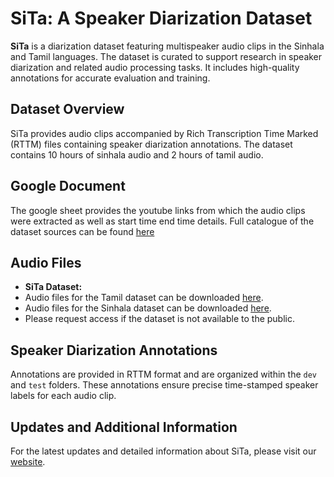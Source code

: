 # SiTa: A Speaker Diarization Dataset  

**SiTa** is a diarization dataset featuring multispeaker audio clips in the Sinhala and Tamil languages. The dataset is curated to support research in speaker diarization and related audio processing tasks. It includes high-quality annotations for accurate evaluation and training.  

## Dataset Overview  
SiTa provides audio clips accompanied by Rich Transcription Time Marked (RTTM) files containing speaker diarization annotations. The dataset contains 10 hours of sinhala audio and 2 hours of tamil audio. 

## Google Document
The google sheet provides the youtube links from which the audio clips were extracted as well as start time end time details. 
Full catalogue of the dataset sources can be found [here](https://github.com/SiTa-SpeakerDiarization/SiTa/blob/main/SiTa%20Audio%20Source%20Info.xlsx)

## Audio Files  
- **SiTa Dataset:**
- Audio files for the Tamil dataset can be downloaded [here](https://drive.google.com/drive/folders/1vrjfe4YQEkU_Zo34UzLYC8tYe1UG1WjB).
- Audio files for the Sinhala dataset can be downloaded [here](https://drive.google.com/drive/folders/1xjHhMdpEKVO8kEEyFJmVi22J8gZvHS6R).
- Please request access if the dataset is not available to the public.

 

## Speaker Diarization Annotations  
Annotations are provided in RTTM format and are organized within the `dev` and `test` folders. These annotations ensure precise time-stamped speaker labels for each audio clip.  

## Updates and Additional Information  
For the latest updates and detailed information about SiTa, please visit our [website](#).  
